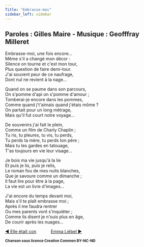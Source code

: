 ```yaml
---
Title: "Embrasse-moi"
sidebar_left: sidebar
---
```


##  Paroles : Gilles Maire - Musique : Geofffray Milleret
Embrasse-moi, une fois encore...  
Même s'il a changé mon décor :  
Silence on tourne et c'est mon tour,  
Plus question de faire demi-tour.  
J'ai souvent peur de ce naufrage,  
Dont nul ne revient à la nage...  
  
Quand on se paume dans son parcours,  
On s'pomme d'api on s'pomme d'amour ;  
Tomberai-je encore dans les pommes,  
Comme quand j't'aimais quand j'étais môme ?  
On partait pour un long métrage,  
Mais qu'il fut court notre voyage...  
  
De souvenirs j'ai fait le plein,  
Comme un film de Charly Chaplin ;  
Tu ris, tu pleures, tu vis, tu perds,  
Tu perds ta mère, tu perds ton père ;  
Mais tu les gardes en tatouage,  
T'as toujours en vie leur visage...  
  
Je bois ma vie jusqu'à la lie  
Et puis je lis, puis je relis,  
Le roman fou de mes nuits blanches,  
Que je savoure comme un dimanche ;  
Il faut lire pour être à la page,  
La vie est un livre d'images...  
  
J'ai encore du temps devant moi,  
Mais s'il te plaît embrasse moi ;  
Après il me faudra rentrer  
Ou mes parents vont s'inquiéter ;  
Comme ils disent je n'suis plus en âge,  
De courir après les nuages...  


[ ◀ Elle était con](../elle_était_con) ​ ​ ​ ​ ​ ​ ​ ​ ​ ​ ​ ​[Emma Liébel ▶](../emma_liébel)


<b><sub>Chanson sous licence Creative Common BY-NC-ND</sub></b>
